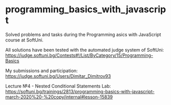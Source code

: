 # programming_basics_with_javascript
 Solved problems and tasks during the Programming asics with JavaScript course at SoftUni.

All solutions have been tested with the automated judge system of SoftUni:
 https://judge.softuni.bg/Contests#!/List/ByCategory/15/Programming-Basics

My submissions and participation:
 https://judge.softuni.bg/Users/Dimitar_Dimitrov93

Lecture №4 - Nested Conditional Statements Lab:
https://softuni.bg/trainings/2813/programming-basics-with-javascript-march-2020%20-%20copy/internal#lesson-15839